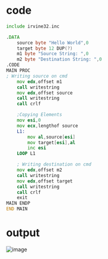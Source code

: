 # code
```asm
include irvine32.inc

.DATA
    source byte "Hello World",0
    target byte 12 DUP(?)
    m1 byte "Source String: ",0
    m2 byte "Destination String: ",0
.CODE
MAIN PROC
; Writing source on cmd
    mov edx,offset m1
    call writestring
    mov edx,offset source
    call writestring
    call crlf

    ;Copying Elements
    mov esi,0
    mov ecx,lengthof source
    L1:
        mov al,source[esi]
        mov target[esi],al
        inc esi
    LOOP L1

    ; Writing destination on cmd
    mov edx,offset m2
    call writestring
    mov edx,offset target
    call writestring
    call crlf
    exit
MAIN ENDP
END MAIN

```

# output
![image](https://github.com/user-attachments/assets/68a61ed4-bb44-4994-8f4a-f55925bce0b9)
